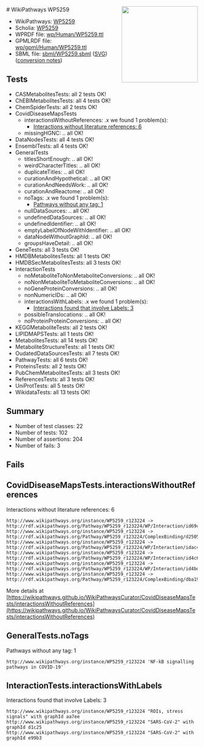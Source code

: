 <img style="float: right; width: 200px" src="../logo.png" />
# WikiPathways WP5259

* WikiPathways: [WP5259](https://identifiers.org/wikipathways:WP5259)
* Scholia: [WP5259](https://scholia.toolforge.org/wikipathways/WP5259)
* WPRDF file: [wp/Human/WP5259.ttl](../wp/Human/WP5259.ttl)
* GPMLRDF file: [wp/gpml/Human/WP5259.ttl](../wp/gpml/Human/WP5259.ttl)
* SBML file: [sbml/WP5259.sbml](../sbml/WP5259.sbml) ([SVG](../sbml/WP5259.svg)) ([conversion notes](../sbml/WP5259.txt))

## Tests
* CASMetabolitesTests: all 2 tests OK!
* ChEBIMetabolitesTests: all 4 tests OK!
* ChemSpiderTests: all 2 tests OK!
* CovidDiseaseMapsTests
    * interactionsWithoutReferences: .x we found 1 problem(s):
        * [Interactions without literature references: 6](#2e295934)
    * missingHGNC: .. all OK!
* DataNodesTests: all 4 tests OK!
* EnsemblTests: all 4 tests OK!
* GeneralTests
    * titlesShortEnough: .. all OK!
    * weirdCharacterTitles: .. all OK!
    * duplicateTitles: .. all OK!
    * curationAndHypothetical: .. all OK!
    * curationAndNeedsWork: .. all OK!
    * curationAndReactome: .. all OK!
    * noTags: .x we found 1 problem(s):
        * [Pathways without any tag: 1](#b5a30a81)
    * nullDataSources: .. all OK!
    * undefinedDataSources: .. all OK!
    * undefinedIdentifier: .. all OK!
    * emptyLabelOfNodeWithIdentifier: .. all OK!
    * dataNodeWithoutGraphId: .. all OK!
    * groupsHaveDetail: .. all OK!
* GeneTests: all 3 tests OK!
* HMDBMetabolitesTests: all 1 tests OK!
* HMDBSecMetabolitesTests: all 3 tests OK!
* InteractionTests
    * noMetaboliteToNonMetaboliteConversions: .. all OK!
    * noNonMetaboliteToMetaboliteConversions: .. all OK!
    * noGeneProteinConversions: .. all OK!
    * nonNumericIDs: .. all OK!
    * interactionsWithLabels: .x we found 1 problem(s):
        * [Interactions found that involve Labels: 3](#630d267a)
    * possibleTranslocations: .. all OK!
    * noProteinProteinConversions: .. all OK!
* KEGGMetaboliteTests: all 2 tests OK!
* LIPIDMAPSTests: all 1 tests OK!
* MetabolitesTests: all 14 tests OK!
* MetaboliteStructureTests: all 1 tests OK!
* OudatedDataSourcesTests: all 7 tests OK!
* PathwayTests: all 6 tests OK!
* ProteinsTests: all 2 tests OK!
* PubChemMetabolitesTests: all 3 tests OK!
* ReferencesTests: all 3 tests OK!
* UniProtTests: all 5 tests OK!
* WikidataTests: all 13 tests OK!


## Summary

* Number of test classes: 22
* Number of tests: 102
* Number of assertions: 204
* Number of fails: 3

## Fails

<a name="2e295934" />

## CovidDiseaseMapsTests.interactionsWithoutReferences

Interactions without literature references: 6
```
http://www.wikipathways.org/instance/WP5259_r123224 -> http://rdf.wikipathways.org/Pathway/WP5259_r123224/WP/Interaction/id69c732ae
http://www.wikipathways.org/instance/WP5259_r123224 -> http://rdf.wikipathways.org/Pathway/WP5259_r123224/ComplexBinding/d2505
http://www.wikipathways.org/instance/WP5259_r123224 -> http://rdf.wikipathways.org/Pathway/WP5259_r123224/WP/Interaction/idac49d649
http://www.wikipathways.org/instance/WP5259_r123224 -> http://rdf.wikipathways.org/Pathway/WP5259_r123224/WP/Interaction/id4c644566
http://www.wikipathways.org/instance/WP5259_r123224 -> http://rdf.wikipathways.org/Pathway/WP5259_r123224/WP/Interaction/id4bd79d47
http://www.wikipathways.org/instance/WP5259_r123224 -> http://rdf.wikipathways.org/Pathway/WP5259_r123224/ComplexBinding/dba19
```

More details at [https://wikipathways.github.io/WikiPathwaysCurator/CovidDiseaseMapsTests/interactionsWithoutReferences](https://wikipathways.github.io/WikiPathwaysCurator/CovidDiseaseMapsTests/interactionsWithoutReferences)

<a name="b5a30a81" />

## GeneralTests.noTags

Pathways without any tag: 1
```
http://www.wikipathways.org/instance/WP5259_r123224 'NF-kB signalling pathways in COVID-19' 
```

<a name="630d267a" />

## InteractionTests.interactionsWithLabels

Interactions found that involve Labels: 3
```
http://www.wikipathways.org/instance/WP5259_r123224 "ROIs, stress signals" with graphId aa7ee
http://www.wikipathways.org/instance/WP5259_r123224 "SARS-CoV-2" with graphId d1c25
http://www.wikipathways.org/instance/WP5259_r123224 "SARS-CoV-2" with graphId e99b3
```

